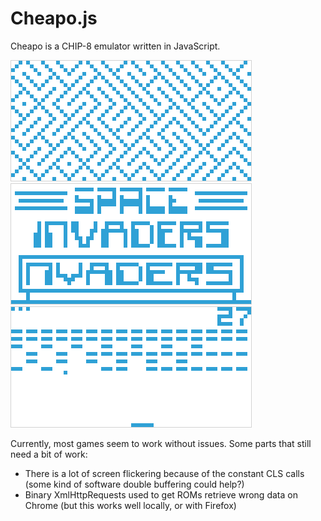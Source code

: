 # Cheapo.js

Cheapo is a CHIP-8 emulator written in JavaScript.

![Maze](https://raw.githubusercontent.com/merwaaan/cheapo.js/master/maze.png)
![Space Invaders](https://raw.githubusercontent.com/merwaaan/cheapo.js/master/invaders.png)
![Brix](https://raw.githubusercontent.com/merwaaan/cheapo.js/master/brix.png)

Currently, most games seem to work without issues. Some parts that still need a bit of work:
* There is a lot of screen flickering because of the constant CLS calls (some kind of software double buffering could help?)
* Binary XmlHttpRequests used to get ROMs retrieve wrong data on Chrome (but this works well locally, or with Firefox)